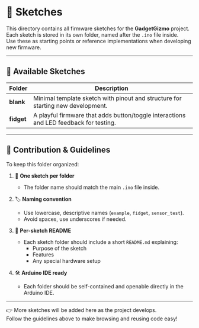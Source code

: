 # 📂 Sketches

This directory contains all firmware sketches for the **GadgetGizmo** project.  
Each sketch is stored in its own folder, named after the `.ino` file inside.  
Use these as starting points or reference implementations when developing new firmware.

---

## 📜 Available Sketches

| Folder   | Description |
|----------|-------------|
| **blank**   | Minimal template sketch with pinout and structure for starting new development. |
| **fidget**  | A playful firmware that adds button/toggle interactions and LED feedback for testing. |

---

## 📝 Contribution & Guidelines

To keep this folder organized:  

1. 📁 **One sketch per folder**  
   - The folder name should match the main `.ino` file inside.  

2. 🏷 **Naming convention**  
   - Use lowercase, descriptive names (`example`, `fidget`, `sensor_test`).  
   - Avoid spaces, use underscores if needed.  

3. 📑 **Per-sketch README**  
   - Each sketch folder should include a short `README.md` explaining:  
     - Purpose of the sketch  
     - Features  
     - Any special hardware setup  

4. 🛠 **Arduino IDE ready**  
   - Each folder should be self-contained and openable directly in the Arduino IDE.  

---

👉 More sketches will be added here as the project develops.  
Follow the guidelines above to make browsing and reusing code easy!  
